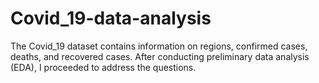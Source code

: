# Covid_19-data-analysis
The Covid_19 dataset contains information on regions, confirmed cases, deaths, and recovered cases. After conducting preliminary data analysis (EDA), I proceeded to address the questions.
